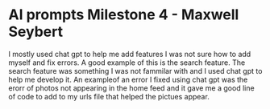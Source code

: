 # AI prompts Milestone 4 - Maxwell Seybert
I mostly used chat gpt to help me add features I was not sure how to add myself and fix errors. A good example of this is the search feature. The search feature was something I was not fammilar with and I used chat gpt to help me develop it. An exampleof an error  I fixed using chat gpt was the erorr of photos not appearing in the home feed and it gave me a good line of code to add to my urls file that helped the pictues appear. 